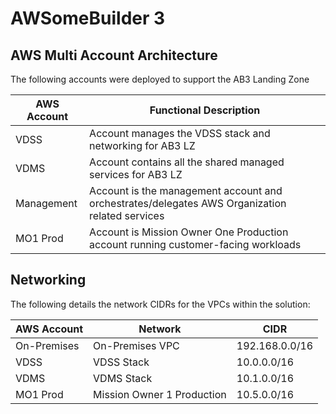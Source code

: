 # AWSomeBuilder 3

## AWS Multi Account Architecture

The following accounts were deployed to support the AB3 Landing Zone

| AWS Account | Functional Description |
| ----------- | ---------------------- |
| VDSS | Account manages the VDSS stack and networking for AB3 LZ |
| VDMS | Account contains all the shared managed services for AB3 LZ |
| Management | Account is the management account and orchestrates/delegates AWS Organization related services |
| MO1 Prod | Account is Mission Owner One Production account running customer-facing workloads |


## Networking

The following details the network CIDRs for the VPCs within the solution:

| AWS Account | Network | CIDR |
| ----------- | ------- | ---- |
| On-Premises | On-Premises VPC | 192.168.0.0/16 |
| VDSS | VDSS Stack | 10.0.0.0/16 |
| VDMS | VDMS Stack | 10.1.0.0/16 |
| MO1 Prod | Mission Owner 1 Production| 10.5.0.0/16 |